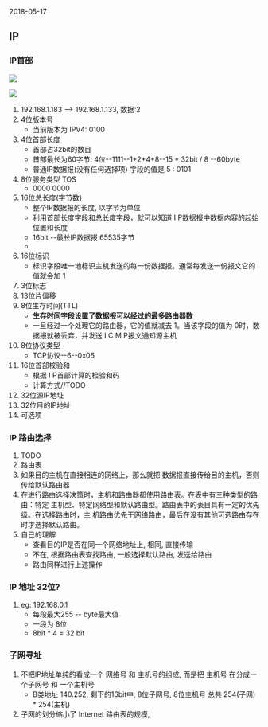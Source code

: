 2018-05-17

## IP

### IP首部

![](https://github.com/t734070824/tq.java/blob/master/tq.java.tcp.ip/src/main/java/_tcp_ip/_vol_1_the_protocols/_2_ip/1.png?raw=true)

![](https://github.com/t734070824/tq.java/blob/master/tq.java.tcp.ip/src/main/java/_tcp_ip/_vol_1_the_protocols/_2_ip/2.png?raw=true)

1. 192.168.1.183 --> 192.168.1.133, 数据:2
2. 4位版本号
    - 当前版本为 IPV4: 0100
3. 4位首部长度
    - 首部占32bit的数目
    - 首部最长为60字节: 4位--1111--1+2+4+8--15 * 32bit / 8 --60byte
    - 普通IP数据报(没有任何选择项) 字段的值是 5 : 0101
4. 8位服务类型 TOS
    - 0000 0000
5. 16位总长度(字节数)
    - 整个IP数据报的长度, 以字节为单位
    - 利用首部长度字段和总长度字段，就可以知道 I P数据报中数据内容的起始位置和长度
    - 16bit --最长IP数据报 65535字节
    - 
6. 16位标识
    - 标识字段唯一地标识主机发送的每一份数据报。通常每发送一份报文它的值就会加 1
7. 3位标志
8. 13位片偏移
9. 8位生存时间(TTL)
    - **生存时间字段设置了数据报可以经过的最多路由器数**
    - 一旦经过一个处理它的路由器，它的值就减去 1。当该字段的值为 0时，数据报就被丢弃，并发送 I C M P报文通知源主机
10. 8位协议类型
    - TCP协议--6--0x06
11. 16位首部校验和
    - 根据 I P首部计算的检验和码
    - 计算方式//TODO
12. 32位源IP地址
13. 32位目的IP地址
14. 可选项


### IP 路由选择
1. TODO
2. 路由表
3. 如果目的主机在直接相连的网络上，那么就把
   数据报直接传给目的主机，否则传给默认路由器
4. 在进行路由选择决策时，主机和路由器都使用路由表。在表中有三种类型的路由：特定
   主机型、特定网络型和默认路由型。路由表中的表目具有一定的优先级。在选择路由时，主
   机路由优先于网络路由，最后在没有其他可选路由存在时才选择默认路由。
3. 自己的理解
    - 查看目的IP是否在同一个网络地址上, 相同, 直接传输
    - 不在, 根据路由表查找路由, 一般选择默认路由, 发送给路由
    - 路由同样进行上述操作

### IP 地址 32位?
1. eg: 192.168.0.1
    - 每段最大255 -- byte最大值
    - 一段为 8位
    - 8bit * 4 = 32 bit

### 子网寻址
1. 不把IP地址单纯的看成一个 网络号 和 主机号的组成, 而是把 主机号 在分成一个子网号 和 一个主机号
    - B类地址 140.252, 剩下的16bit中, 8位子网号, 8位主机号 总共 254(子网) * 254(主机)
2. 子网的划分缩小了 Internet 路由表的规模, 

### 



